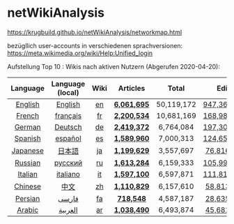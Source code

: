 # netWikiAnalysis

https://krugbuild.github.io/netWikiAnalysis/networkmap.html



bezügllich user-accounts in verschiedenen sprachversionen: https://meta.wikimedia.org/wiki/Help:Unified_login

Aufstellung Top 10 : Wikis nach aktiven Nutzern (Abgerufen 2020-04-20):

|                          Language                           |                     Language (local)                      |                     Wiki                      |                           Articles                           |   Total    |                            Edits                             |                          Admins                           |                            Users                             |                         Active users                         |                           Images                           | Depth  |
| :---------------------------------------------------------: | :-------------------------------------------------------: | :-------------------------------------------: | :----------------------------------------------------------: | :--------: | :----------------------------------------------------------: | :-------------------------------------------------------: | :----------------------------------------------------------: | :----------------------------------------------------------: | :--------------------------------------------------------: | :----: |
|  [English](https://en.wikipedia.org/wiki/English_language)  | [English](https://en.wikipedia.org/wiki/English_language) | [en](https://en.wikipedia.org/wiki/Main_Page) | [**6,061,695**](https://en.wikipedia.org/w/index.php?title=Special:Statistics&action=raw) | 50,119,172 | [947,367,153](https://en.wikipedia.org/wiki/Special:Statistics) | [1,145](https://en.wikipedia.org/wiki/Special:ListAdmins) | [38,825,576](https://en.wikipedia.org/wiki/Special:ListUsers) | [136,857](https://en.wikipedia.org/wiki/Special:ActiveUsers) | [882,072](https://en.wikipedia.org/wiki/Special:ListFiles) | 998.54 |
|   [French](https://en.wikipedia.org/wiki/French_language)   |    [français](https://fr.wikipedia.org/wiki/français)     |     [fr](https://fr.wikipedia.org/wiki/)      | [**2,200,534**](https://fr.wikipedia.org/wiki/Special:Statistics?action=raw) | 10,681,169 | [168,981,958](https://fr.wikipedia.org/wiki/Special:Statistics) |  [161](https://fr.wikipedia.org/wiki/Special:Listadmins)  | [3,754,989](https://fr.wikipedia.org/wiki/Special:Listusers) | [19,952](https://fr.wikipedia.org/wiki/Special:ActiveUsers)  | [60,290](https://fr.wikipedia.org/wiki/Special:Imagelist)  | 234.98 |
|   [German](https://en.wikipedia.org/wiki/German_language)   | [Deutsch](https://de.wikipedia.org/wiki/Deutsche_Sprache) |     [de](https://de.wikipedia.org/wiki/)      | [**2,419,372**](https://de.wikipedia.org/wiki/Special:Statistics?action=raw) | 6,764,084  | [197,305,758](https://de.wikipedia.org/wiki/Special:Statistics) |  [192](https://de.wikipedia.org/wiki/Special:Listadmins)  | [3,432,977](https://de.wikipedia.org/wiki/Special:Listusers) | [18,767](https://de.wikipedia.org/wiki/Special:ActiveUsers)  | [130,010](https://de.wikipedia.org/wiki/Special:Imagelist) | 94.07  |
|  [Spanish](https://en.wikipedia.org/wiki/Spanish_language)  |  [español](https://es.wikipedia.org/wiki/Idioma_español)  |     [es](https://es.wikipedia.org/wiki/)      | [**1,589,960**](https://es.wikipedia.org/wiki/Special:Statistics?action=raw) | 7,000,313  | [124,651,449](https://es.wikipedia.org/wiki/Special:Statistics) |  [67](https://es.wikipedia.org/wiki/Special:Listadmins)   | [5,782,872](https://es.wikipedia.org/wiki/Special:Listusers) | [16,810](https://es.wikipedia.org/wiki/Special:ActiveUsers)  |    [0](https://es.wikipedia.org/wiki/Special:Imagelist)    | 206.19 |
| [Japanese](https://en.wikipedia.org/wiki/Japanese_language) |      [日本語](https://ja.wikipedia.org/wiki/日本語)       |     [ja](https://ja.wikipedia.org/wiki/)      | [**1,199,629**](https://ja.wikipedia.org/wiki/Special:Statistics?action=raw) | 3,557,697  | [76,816,332](https://ja.wikipedia.org/wiki/Special:Statistics) |  [41](https://ja.wikipedia.org/wiki/Special:Listadmins)   | [1,617,972](https://ja.wikipedia.org/wiki/Special:Listusers) | [14,558](https://ja.wikipedia.org/wiki/Special:ActiveUsers)  | [86,061](https://ja.wikipedia.org/wiki/Special:Imagelist)  | 83.43  |
|  [Russian](https://en.wikipedia.org/wiki/Russian_language)  |     [русский](https://ru.wikipedia.org/wiki/русский)      |     [ru](https://ru.wikipedia.org/wiki/)      | [**1,613,284**](https://ru.wikipedia.org/wiki/Special:Statistics?action=raw) | 6,159,333  | [105,999,874](https://ru.wikipedia.org/wiki/Special:Statistics) |  [84](https://ru.wikipedia.org/wiki/Special:Listadmins)   | [2,732,542](https://ru.wikipedia.org/wiki/Special:Listusers) | [11,903](https://ru.wikipedia.org/wiki/Special:ActiveUsers)  | [225,131](https://ru.wikipedia.org/wiki/Special:Imagelist) | 136.65 |
|  [Italian](https://en.wikipedia.org/wiki/Italian_language)  | [italiano](https://it.wikipedia.org/wiki/Lingua_italiana) |     [it](https://it.wikipedia.org/wiki/)      | [**1,597,100**](https://it.wikipedia.org/wiki/Special:Statistics?action=raw) | 6,597,871  | [111,812,081](https://it.wikipedia.org/wiki/Special:Statistics) |  [109](https://it.wikipedia.org/wiki/Special:Listadmins)  | [1,961,251](https://it.wikipedia.org/wiki/Special:Listusers) |  [9,051](https://it.wikipedia.org/wiki/Special:ActiveUsers)  | [141,228](https://it.wikipedia.org/wiki/Special:Imagelist) | 166.15 |
|  [Chinese](https://en.wikipedia.org/wiki/Chinese_language)  |        [中文](https://zh.wikipedia.org/wiki/中文)         |     [zh](https://zh.wikipedia.org/wiki/)      | [**1,110,829**](https://zh.wikipedia.org/wiki/Special:Statistics?action=raw) | 6,157,610  | [58,813,572](https://zh.wikipedia.org/wiki/Special:Statistics) |  [80](https://zh.wikipedia.org/wiki/Special:Listadmins)   | [2,924,727](https://zh.wikipedia.org/wiki/Special:Listusers) |  [9,008](https://zh.wikipedia.org/wiki/Special:ActiveUsers)  | [53,153](https://zh.wikipedia.org/wiki/Special:Imagelist)  | 197.15 |
|  [Persian](https://en.wikipedia.org/wiki/Persian_language)  |       [فارسی](https://fa.wikipedia.org/wiki/فارسی)        |     [fa](https://fa.wikipedia.org/wiki/)      | [**718,548**](https://fa.wikipedia.org/wiki/Special:Statistics?action=raw) | 4,587,187  | [28,635,712](https://fa.wikipedia.org/wiki/Special:Statistics) |  [34](https://fa.wikipedia.org/wiki/Special:Listadmins)   |  [910,664](https://fa.wikipedia.org/wiki/Special:Listusers)  |  [6,009](https://fa.wikipedia.org/wiki/Special:ActiveUsers)  | [62,230](https://fa.wikipedia.org/wiki/Special:Imagelist)  | 180.95 |
|   [Arabic](https://en.wikipedia.org/wiki/Arabic_language)   |     [العربية](https://ar.wikipedia.org/wiki/العربية)      |     [ar](https://ar.wikipedia.org/wiki/)      | [**1,038,490**](https://ar.wikipedia.org/wiki/Special:Statistics?action=raw) | 6,493,874  | [45,681,247](https://ar.wikipedia.org/wiki/Special:Statistics) |  [25](https://ar.wikipedia.org/wiki/Special:Listadmins)   | [1,834,477](https://ar.wikipedia.org/wiki/Special:Listusers) |  [5,806](https://ar.wikipedia.org/wiki/Special:ActiveUsers)  | [35,059](https://ar.wikipedia.org/wiki/Special:Imagelist)  | 194.12 |

